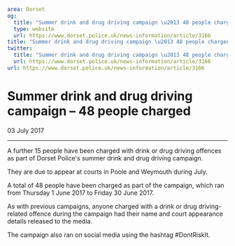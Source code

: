 ```yaml
area: Dorset
og:
  title: "Summer drink and drug driving campaign \u2013 48 people charged"
  type: website
  url: https://www.dorset.police.uk/news-information/article/3166
title: "Summer drink and drug driving campaign \u2013 48 people charged |"
twitter:
  title: "Summer drink and drug driving campaign \u2013 48 people charged"
  url: https://www.dorset.police.uk/news-information/article/3166
url: https://www.dorset.police.uk/news-information/article/3166
```

# Summer drink and drug driving campaign – 48 people charged

03 July 2017

* * *

A further 15 people have been charged with drink or drug driving offences as part of Dorset Police's summer drink and drug driving campaign.

They are due to appear at courts in Poole and Weymouth during July.

A total of 48 people have been charged as part of the campaign, which ran from Thursday 1 June 2017 to Friday 30 June 2017.

As with previous campaigns, anyone charged with a drink or drug driving-related offence during the campaign had their name and court appearance details released to the media.

The campaign also ran on social media using the hashtag #DontRiskIt.
